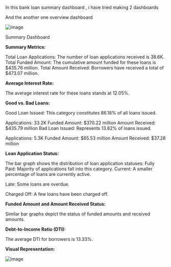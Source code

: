 In this bank loan summary dashboard , i have tried making 2 dashboards 

And the another one overview dashboard 

![image](https://github.com/askindiawhy/Bank-Loan-Report/assets/121374921/69aed195-d691-4e2d-bdc1-7355b938c092)


Summary Dashboard 

**Summary Metrics:**

Total Loan Applications: The number of loan applications received is 38.6K.
Total Funded Amount: The cumulative amount funded for these loans is $435.76 million.
Total Amount Received: Borrowers have received a total of $473.07 million.

**Average Interest Rate:**

The average interest rate for these loans stands at 12.05%.

**Good vs. Bad Loans:**

Good Loan Issued:  This category constitutes 86.18% of all loans issued.

Applications: 33.2K
Funded Amount: $370.22 million
Amount Received: $435.79 million
Bad Loan Issued: Represents 13.82% of loans issued.

Applications: 5.3K
Funded Amount: $65.53 million
Amount Received: $37.28 million

**Loan Application Status:**

The bar graph shows the distribution of loan application statuses:
Fully Paid: Majority of applications fall into this category.
Current: A smaller percentage of loans are currently active.

Late: Some loans are overdue.

Charged Off: A few loans have been charged off.

**Funded Amount and Amount Received Status:**

Similar bar graphs depict the status of funded amounts and received amounts.

**Debt-to-Income Ratio (DTI):**

The average DTI for borrowers is 13.33%.

**Visual Representation:**

![image](https://github.com/askindiawhy/Bank-Loan-Report/assets/121374921/72e12d1a-ef3b-4d9f-b6a4-1b576820e9b7)
